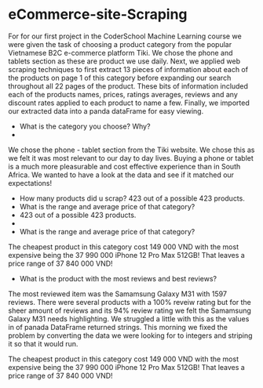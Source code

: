 # eCommerce-site-Scraping
For for our first project in the CoderSchool Machine Learning course we were given the task of choosing a product category from the popular Vietnamese B2C e-commerce platform Tiki. 
We chose the phone and tablets section as these are product we use daily. 
Next, we applied web scraping techniques to first extract 13 pieces of information about each of the products on page 1 of this category before expanding our search throughout all 22 pages of the product. 
These bits of information included each of the products names, prices, ratings averages, reviews and any discount rates applied to each product to name a few. 
Finally, we imported our extracted data into a panda dataFrame for easy viewing.

- What is the category you choose? Why?
- 
We chose the phone - tablet section from the Tiki website.
We chose this as we felt it was most relevant to our day to day lives.
Buying a phone or tablet is a much more pleasurable and cost effective experience than in South Africa.
We wanted to have a look at the data and see if it matched our expectations!

- How many products did u scrap?
423 out of a possible 423 products.
- What is the range and average price of that category?
- 423 out of a possible 423 products.
-
-  What is the range and average price of that category?

The cheapest product in this category cost 149 000 VND with the most expensive being the 37 990 000 iPhone 12 Pro Max 512GB!
That leaves a price range of 37 840 000 VND!

- What is the product with the most reviews and best reviews?

The most reviewed item was the Samamsung Galaxy M31 with 1597 reviews.
There were several products with a 100% reveiw rating but for the sheer amount of reviews and its 94% review rating we felt the Samamsung Galaxy M31 needs highlighting. 
We struggled a little with this as the values in of panada DataFrame returned strings. This morning we fixed the problem by converting the data we were looking for to integers and striping it so that it would run. 

The cheapest product in this category cost 149 000 VND with the most expensive being the 37 990 000 iPhone 12 Pro Max 512GB!
That leaves a price range of 37 840 000 VND!
